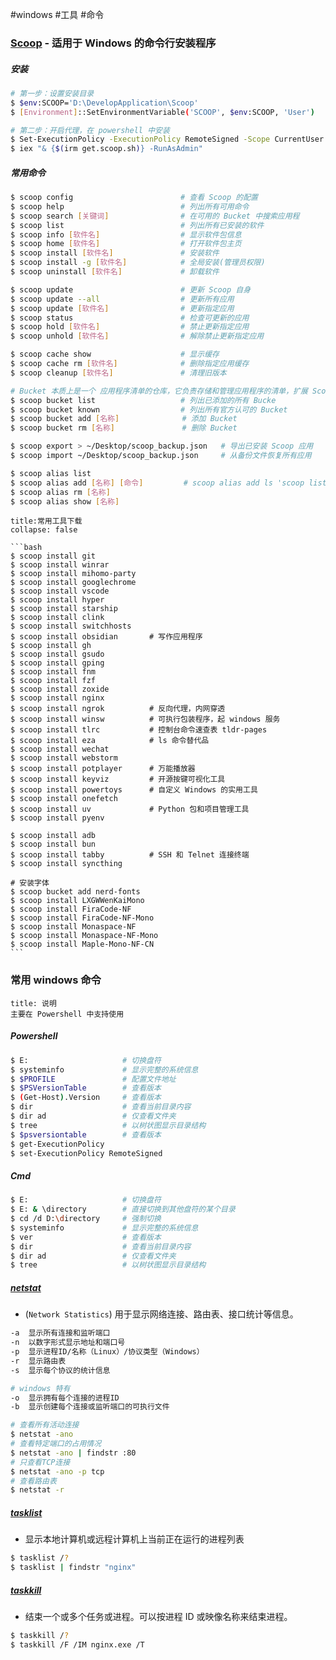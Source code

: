 #windows #工具 #命令

### [Scoop](https://scoop.sh/) - 适用于 Windows 的命令行安装程序

##### 安装

```bash
# 第一步：设置安装目录
$ $env:SCOOP='D:\DevelopApplication\Scoop'
$ [Environment]::SetEnvironmentVariable('SCOOP', $env:SCOOP, 'User')

# 第二步：开启代理，在 powershell 中安装
$ Set-ExecutionPolicy -ExecutionPolicy RemoteSigned -Scope CurrentUser
$ iex "& {$(irm get.scoop.sh)} -RunAsAdmin"
```

##### 常用命令

```bash
$ scoop config                        # 查看 Scoop 的配置
$ scoop help                          # 列出所有可用命令
$ scoop search [关键词]                # 在可用的 Bucket 中搜索应用程
$ scoop list                          # 列出所有已安装的软件
$ scoop info [软件名]                  # 显示软件包信息
$ scoop home [软件名]                  # 打开软件包主页
$ scoop install [软件名]               # 安装软件
$ scoop install -g [软件名]            # 全局安装(管理员权限)
$ scoop uninstall [软件名]             # 卸载软件

$ scoop update                        # 更新 Scoop 自身
$ scoop update --all                  # 更新所有应用
$ scoop update [软件名]                # 更新指定应用
$ scoop status                        # 检查可更新的应用
$ scoop hold [软件名]                  # 禁止更新指定应用
$ scoop unhold [软件名]                # 解除禁止更新指定应用

$ scoop cache show                    # 显示缓存
$ scoop cache rm [软件名]              # 删除指定应用缓存
$ scoop cleanup [软件名]               # 清理旧版本

# Bucket 本质上是一个 应用程序清单的仓库，它负责存储和管理应用程序的清单，扩展 Scoop 的应用程序范围，简化软件的安装和更新过程。
$ scoop bucket list                   # 列出已添加的所有 Bucke
$ scoop bucket known                  # 列出所有官方认可的 Bucket
$ scoop bucket add [名称]              # 添加 Bucket
$ scoop bucket rm [名称]               # 删除 Bucket

$ scoop export > ~/Desktop/scoop_backup.json   # 导出已安装 Scoop 应用
$ scoop import ~/Desktop/scoop_backup.json     # 从备份文件恢复所有应用

$ scoop alias list
$ scoop alias add [名称] [命令]         # scoop alias add ls 'scoop list'
$ scoop alias rm [名称]
$ scoop alias show [名称]
```

````ad-summary
title:常用工具下载
collapse: false

```bash
$ scoop install git
$ scoop install winrar
$ scoop install mihomo-party
$ scoop install googlechrome
$ scoop install vscode
$ scoop install hyper
$ scoop install starship
$ scoop install clink
$ scoop install switchhosts
$ scoop install obsidian       # 写作应用程序
$ scoop install gh
$ scoop install gsudo
$ scoop install gping
$ scoop install fnm
$ scoop install fzf
$ scoop install zoxide
$ scoop install nginx
$ scoop install ngrok          # 反向代理，内网穿透
$ scoop install winsw          # 可执行包装程序，起 windows 服务
$ scoop install tlrc           # 控制台命令速查表 tldr-pages
$ scoop install eza            # ls 命令替代品
$ scoop install wechat
$ scoop install webstorm
$ scoop install potplayer      # 万能播放器
$ scoop install keyviz         # 开源按键可视化工具
$ scoop install powertoys      # 自定义 Windows 的实用工具
$ scoop install onefetch
$ scoop install uv             # Python 包和项目管理工具
$ scoop install pyenv

$ scoop install adb
$ scoop install bun
$ scoop install tabby          # SSH 和 Telnet 连接终端
$ scoop install syncthing

# 安装字体
$ scoop bucket add nerd-fonts
$ scoop install LXGWWenKaiMono
$ scoop install FiraCode-NF
$ scoop install FiraCode-NF-Mono
$ scoop install Monaspace-NF
$ scoop install Monaspace-NF-Mono
$ scoop install Maple-Mono-NF-CN
```
````

### 常用 windows 命令

```ad-note
title: 说明
主要在 Powershell 中支持使用
```

##### Powershell

```sh
$ E:                     # 切换盘符
$ systeminfo             # 显示完整的系统信息
$ $PROFILE               # 配置文件地址
$ $PSVersionTable        # 查看版本
$ (Get-Host).Version     # 查看版本
$ dir                    # 查看当前目录内容
$ dir ad                 # 仅查看文件夹
$ tree                   # 以树状图显示目录结构
$ $psversiontable        # 查看版本
$ get-ExecutionPolicy
$ set-ExecutionPolicy RemoteSigned
```

##### Cmd

```sh
$ E:                     # 切换盘符
$ E: & \directory        # 直接切换到其他盘符的某个目录
$ cd /d D:\directory     # 强制切换
$ systeminfo             # 显示完整的系统信息
$ ver                    # 查看版本
$ dir                    # 查看当前目录内容
$ dir ad                 # 仅查看文件夹
$ tree                   # 以树状图显示目录结构
```

##### [netstat](https://learn.microsoft.com/en-us/windows-server/administration/windows-commands/netstat)

- (`Network Statistics`) 用于显示网络连接、路由表、接口统计等信息。

```bash
-a  显示所有连接和监听端口
-n  以数字形式显示地址和端口号
-p  显示进程ID/名称（Linux）/协议类型（Windows）
-r  显示路由表
-s  显示每个协议的统计信息

# windows 特有
-o  显示拥有每个连接的进程ID
-b  显示创建每个连接或监听端口的可执行文件

# 查看所有活动连接
$ netstat -ano
# 查看特定端口的占用情况
$ netstat -ano | findstr :80
# 只查看TCP连接
$ netstat -ano -p tcp
# 查看路由表
$ netstat -r
```

##### [tasklist](https://learn.microsoft.com/en-us/windows-server/administration/windows-commands/tasklist)

- 显示本地计算机或远程计算机上当前正在运行的进程列表

```bash
$ tasklist /?
$ tasklist | findstr "nginx"
```

##### [taskkill](https://learn.microsoft.com/en-us/windows-server/administration/windows-commands/taskkill)

- 结束一个或多个任务或进程。可以按进程 ID 或映像名称来结束进程。

```bash
$ taskkill /?
$ taskkill /F /IM nginx.exe /T
```

